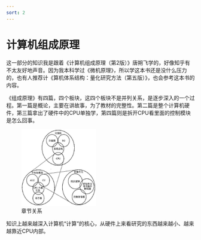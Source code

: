 ```yaml
---
sort: 2
---
```

# 计算机组成原理

这一部分的知识我是跟着《计算机组成原理（第2版）》唐朔飞学的，好像知乎有不太友好地声音。因为我本科学过《微机原理》，所以学这本书还是没什么压力的，也有人推荐计《算机体系结构：量化研究方法（第五版）》，也会参考这本书的内容。


《组成原理》有四篇，四个板块，这四个板块不是并列关系，是逐步深入的一个过程。第一篇是概论，主要在讲故事，为了教材的完整性。第二篇是整个计算机硬件，第三篇拿出了硬件中的CPU单独学，第四篇则是拆开CPU看里面的控制模块是怎么回事。

<figure>
    <img src="./images/各章节关系.jpg" width=200 />
    <figcaption>章节关系</figcaption>
</figure>

知识上越来越深入计算机“计算”的核心，从硬件上来看研究的东西越来越小、越来越靠近CPU内部。










